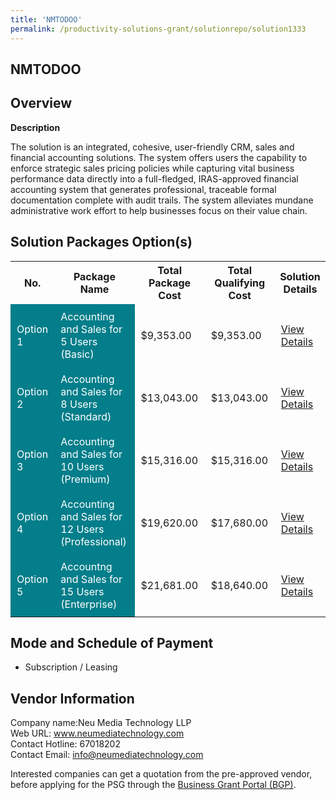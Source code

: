 ```yaml
---
title: 'NMTODOO'
permalink: /productivity-solutions-grant/solutionrepo/solution1333
---
```


## NMTODOO

## Overview

**Description**

The solution is an integrated, cohesive, user-friendly CRM, sales and financial accounting solutions. The system offers users the capability to enforce strategic sales pricing policies while capturing vital business performance data directly into a full-fledged, IRAS-approved financial accounting system that generates professional, traceable formal documentation complete with audit trails. The system alleviates mundane administrative work effort to help businesses focus on their value chain.

## Solution Packages Option(s)

<table>
<tr>
<th><b>No.</b></th>
<th><b>Package Name</b></th>
<th><b>Total Package Cost</b></th>
<th><b>Total Qualifying Cost</b></th>
<th><b>Solution Details</b></th>
</tr>
<tr>
<td style='padding: 10px; background-color: #037E8A; color: #FFFFFF;'>Option 1</td>
<td style='padding: 10px; background-color: #037E8A; color: #FFFFFF;'>Accounting and Sales for 5 Users (Basic)</td>
<td style='padding: 10px;'>$9,353.00</td>
<td style='padding: 10px;'>$9,353.00</td>
<td style='padding: 10px;'><a href='/images/psg/NMT_ODOO_Desensitised_Annex3_Part1.pdf' target='_blank'>View Details</a></td>
</tr>
<tr>
<td style='padding: 10px; background-color: #037E8A; color: #FFFFFF;'>Option 2</td>
<td style='padding: 10px; background-color: #037E8A; color: #FFFFFF;'>Accounting and Sales for 8 Users (Standard)</td>
<td style='padding: 10px;'>$13,043.00</td>
<td style='padding: 10px;'>$13,043.00</td>
<td style='padding: 10px;'><a href='/images/psg/NMT_ODOO_Desensitised_Annex3_Part2.pdf' target='_blank'>View Details</a></td>
</tr>
<tr>
<td style='padding: 10px; background-color: #037E8A; color: #FFFFFF;'>Option 3</td>
<td style='padding: 10px; background-color: #037E8A; color: #FFFFFF;'>Accounting and Sales for 10 Users (Premium)</td>
<td style='padding: 10px;'>$15,316.00</td>
<td style='padding: 10px;'>$15,316.00</td>
<td style='padding: 10px;'><a href='/images/psg/NMT_ODOO_Desensitised_Annex3_Part3.pdf' target='_blank'>View Details</a></td>
</tr>
<tr>
<td style='padding: 10px; background-color: #037E8A; color: #FFFFFF;'>Option 4</td>
<td style='padding: 10px; background-color: #037E8A; color: #FFFFFF;'>Accounting and Sales for 12 Users (Professional)</td>
<td style='padding: 10px;'>$19,620.00</td>
<td style='padding: 10px;'>$17,680.00</td>
<td style='padding: 10px;'><a href='/images/psg/NMT_ODOO_Desensitised_Annex3_Part4.pdf' target='_blank'>View Details</a></td>
</tr>
<tr>
<td style='padding: 10px; background-color: #037E8A; color: #FFFFFF;'>Option 5</td>
<td style='padding: 10px; background-color: #037E8A; color: #FFFFFF;'>Accountng and Sales for 15 Users (Enterprise)</td>
<td style='padding: 10px;'>$21,681.00</td>
<td style='padding: 10px;'>$18,640.00</td>
<td style='padding: 10px;'><a href='/images/psg/NMT_ODOO_Desensitised_Annex3_Part5.pdf' target='_blank'>View Details</a></td>
</tr>
</table>

## Mode and Schedule of Payment

 - Subscription / Leasing

## Vendor Information

 Company name:Neu Media Technology LLP<br>Web URL: www.neumediatechnology.com <br>Contact Hotline: 67018202 <br>Contact Email: info@neumediatechnology.com 

Interested companies can get a quotation from the pre-approved vendor, before applying for the PSG through the <a href='https://www.businessgrants.gov.sg/' target='_blank' rel='noopener'>Business Grant Portal (BGP)</a>.

<script src="/jquery/resize-tables.js"></script>
